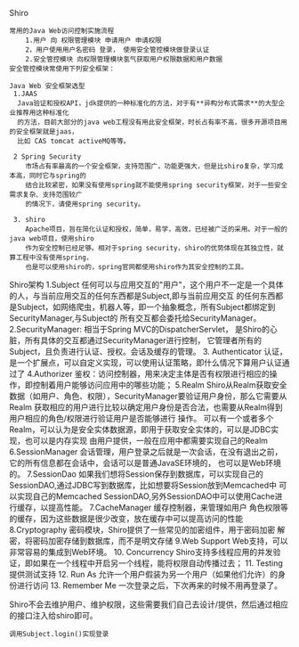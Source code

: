 Shiro

    常用的Java Web访问控制实施流程
        1.用户 向 权限管理模块 申请用户 申请权限
        2，用户使用用户名密码 登录， 使用安全管控模块做登录认证
        2.安全管控模块 向权限管理模块氢气获取用户权限数据和用户数据
    安全管控模块常使用下列安全框架：

    Java Web 安全框架选型
     1.JAAS
      Java验证和授权API，jdk提供的一种标准化的方法，对于有**异构分布式需求**的大型企业推荐用这种标准化
      的方法，目前大部分的java web工程没有用此安全框架，时长占有率不高，很多开源项目用的安全框架就是jaas，
      比如 CAS tomcat activeMQ等等。

     2 Spring Security
        市场占有率最高的一个安全框架，支持范围广，功能更强大，但是比shiro复杂，学习成本高，同时它与spring的
        结合比较紧密，如果没有使用spring就不能使用spring security框架，对于一些安全需求复杂、支持范围较广
        的情况下，请使用spring security。

     3. shiro
        Apache项目，旨在简化认证和授权，简单，易学，高效，已经被广泛的采用。对于一般的java web项目，使用shiro
        作为安全控制已经足够。相对于spring security，shiro的优势体现在其独立性，就算工程中没有使用spring，
        也是可以使用shiro的，spring官网都使用shiro作为其安全控制的工具。

   Shiro架构
    1.Subject
        任何可以与应用交互的"用户"，这个用户不一定是一个具体的人，与当前应用交互的任何东西都是Subject,即与当前应用交互
        的任何东西都是Subject，如网络爬虫，机器人等，即一个抽象概念，所有Subject都绑定到SecurityManager,与Subject的
        所有交互都会委托给SecurityManager。
    2.SecurityManager:
        相当于Spring MVC的DispatcherServlet， 是Shiro的心脏，所有具体的交互都通过SecurityManager进行控制，
        它管理者所有的Subject，且负责进行认证、授权。会话及缓存的管理。
    3. Authenticator
         认证，是一个扩展点，可以自定义实现，可以使用认证策略，即什么情况下算用户认证通过了
    4.Authorizer
         鉴权：访问控制器，用来决定主体是否有权限进行相应的操作，即控制着用户能够访问应用中的哪些功能；
    5.Realm
          Shiro从Realm获取安全数据（如用户、角色、权限），SecurityManager要验证用户身份，那么它需要从Realm
          获取相应的用户进行比较以确定用户身份是否合法，也需要从Realm得到用户相应的角色/权限进行验证用户是否能够进行
          操作。
         可以有一个或者多个Realm，可以认为是安全实体数据源，即用于获取安全实体的，可以是JDBC实现，也可以是内存实现
         由用户提供，一般在应用中都需要实现自己的Realm
    6.SessionManager
         会话管理，用户登录之后就是一次会话，在没有退出之前，它的所有信息都在会话中，会话可以是普通JavaSE环境的，
         也可以是Web环境的。
    7.SessionDao
        如果我们想将Session保存到数据库，可以实现自己的SessionDAO,通过JDBC写到数据库，比如想要将Session放到Memcached中
        可以实现自己的Memcached SessionDAO,另外SessionDAO中可以使用Cache进行缓存，以提高性能。
    7.CacheManager
         缓存控制器，来管理如用户 角色权限等的缓存，因为这些数据是很少改变，放在缓存中可以提高访问的性能
    8.Cryptography
         密码模块，Shiro提供了一些常见的加密组件，用于密码加密 解密，将密码加密存储到数据库，而不是明文存储
    9.Web Support
          Web支持，可以非常容易的集成到Web环境。
    10. Concurrency
           Shiro支持多线程应用的并发验证，即如果在一个线程中开启另一个线程，能将权限自动传播过去；
    11. Testing
            提供测试支持
    12. Run As
            允许一个用户假装为另一个用户（如果他们允许）的身份进行访问
    13. Remember Me
            一次登录之后，下次再来的时候不用再登录了。

   Shiro不会去维护用户、维护权限，这些需要我们自己去设计/提供，然后通过相应的接口注入给shiro即可。
















    调用Subject.login()实现登录